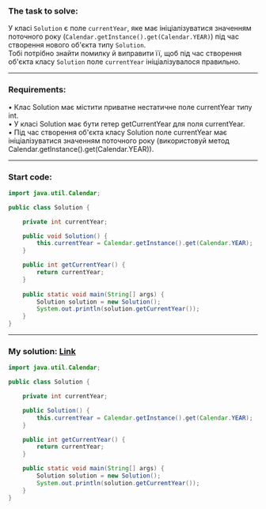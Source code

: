 ### **The task to solve:**  

У класі `Solution` є поле `currentYear`, яке має ініціалізуватися значенням поточного року (`Calendar.getInstance().get(Calendar.YEAR)`) під час створення нового об'єкта типу `Solution`.  
Тобі потрібно знайти помилку й виправити її, щоб під час створення об'єкта класу `Solution` поле `currentYear` ініціалізувалося правильно.

---

### **Requirements:**  

• Клас Solution має містити приватне нестатичне поле currentYear типу int.  
• У класі Solution має бути гетер getCurrentYear для поля currentYear.  
• Під час створення об'єкта класу Solution поле currentYear має ініціалізуватися значенням поточного року (використовуй метод Calendar.getlnstance().get(Calendar.YEAR)).

---

### **Start code:**  

```java
import java.util.Calendar;

public class Solution {

    private int currentYear;

    public void Solution() {
        this.currentYear = Calendar.getInstance().get(Calendar.YEAR);
    }

    public int getCurrentYear() {
        return currentYear;
    }
                      
    public static void main(String[] args) {
        Solution solution = new Solution();
        System.out.println(solution.getCurrentYear());
    }
}
```

---

### **My solution: [Link](./src/Solution.java)**  

```java
import java.util.Calendar;

public class Solution {

    private int currentYear;

    public Solution() {
        this.currentYear = Calendar.getInstance().get(Calendar.YEAR);
    }

    public int getCurrentYear() {
        return currentYear;
    }

    public static void main(String[] args) {
        Solution solution = new Solution();
        System.out.println(solution.getCurrentYear());
    }
}
```
